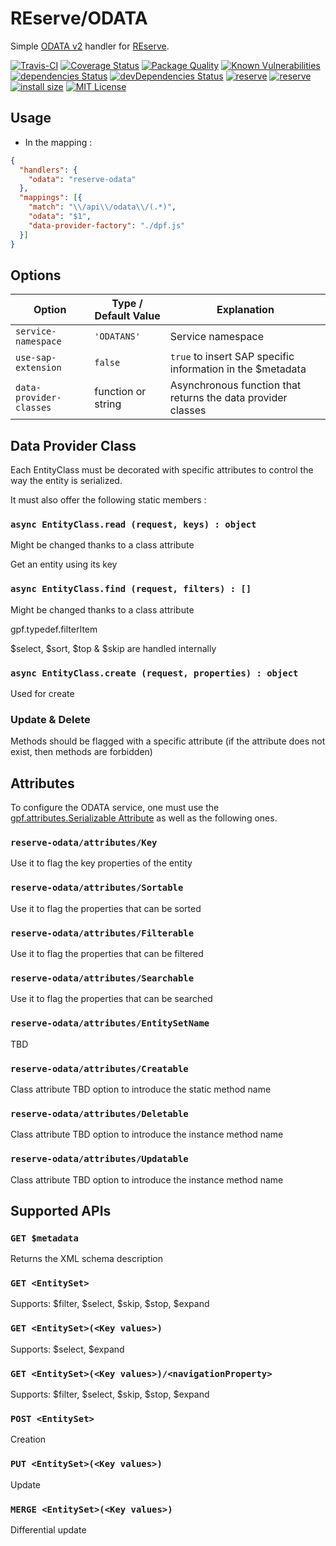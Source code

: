 # REserve/**ODATA**
Simple [ODATA v2](https://www.odata.org/documentation/odata-version-2-0/) handler for [REserve](https://npmjs.com/package/reserve).

[![Travis-CI](https://travis-ci.org/ArnaudBuchholz/reserve-odata.svg?branch=master)](https://travis-ci.org/ArnaudBuchholz/reserve-odata#)
[![Coverage Status](https://coveralls.io/repos/github/ArnaudBuchholz/reserve-odata/badge.svg?branch=master)](https://coveralls.io/github/ArnaudBuchholz/reserve-odata?branch=master)
[![Package Quality](https://npm.packagequality.com/shield/reserve-odata.svg)](https://packagequality.com/#?package=reserve-odata)
[![Known Vulnerabilities](https://snyk.io/test/github/ArnaudBuchholz/reserve-odata/badge.svg?targetFile=package.json)](https://snyk.io/test/github/ArnaudBuchholz/reserve-odata?targetFile=package.json)
[![dependencies Status](https://david-dm.org/ArnaudBuchholz/reserve-odata/status.svg)](https://david-dm.org/ArnaudBuchholz/reserve-odata)
[![devDependencies Status](https://david-dm.org/ArnaudBuchholz/reserve-odata/dev-status.svg)](https://david-dm.org/ArnaudBuchholz/reserve-odata?type=dev)
[![reserve](https://badge.fury.io/js/reserve-odata.svg)](https://www.npmjs.org/package/reserve-odata)
[![reserve](http://img.shields.io/npm/dm/reserve-odata.svg)](https://www.npmjs.org/package/reserve-odata)
[![install size](https://packagephobia.now.sh/badge?p=reserve-odata)](https://packagephobia.now.sh/result?p=reserve-odata)
[![MIT License](https://img.shields.io/badge/License-MIT-yellow.svg)](https://opensource.org/licenses/MIT)

## Usage

* In the mapping :
```json
{
  "handlers": {
    "odata": "reserve-odata"
  },
  "mappings": [{
    "match": "\\/api\\/odata\\/(.*)",
    "odata": "$1",
    "data-provider-factory": "./dpf.js"
  }]
}
```

## Options

| Option | Type / Default Value | Explanation |
|---|---|---|
| `service-namespace` | `'ODATANS'` | Service namespace |
| `use-sap-extension` | `false` | `true` to insert SAP specific information in the $metadata |
| `data-provider-classes` | function or string | Asynchronous function that returns the data provider classes |

## Data Provider Class

Each EntityClass must be decorated with specific attributes to control the way the entity is serialized.

It must also offer the following static members :

### `async EntityClass.read (request, keys) : object`

Might be changed thanks to a class attribute

Get an entity using its key

### `async EntityClass.find (request, filters) : []`

Might be changed thanks to a class attribute

gpf.typedef.filterItem

$select, $sort, $top & $skip are handled internally

### `async EntityClass.create (request, properties) : object`

Used for create

### Update & Delete

Methods should be flagged with a specific attribute (if the attribute does not exist, then methods are forbidden)

## Attributes

To configure the ODATA service, one must use the [gpf.attributes.Serializable Attribute](https://arnaudbuchholz.github.io/gpf/doc/gpf.attributes.Serializable.html) as well as the following ones.

### `reserve-odata/attributes/Key`

Use it to flag the key properties of the entity

### `reserve-odata/attributes/Sortable`

Use it to flag the properties that can be sorted

### `reserve-odata/attributes/Filterable`

Use it to flag the properties that can be filtered

### `reserve-odata/attributes/Searchable`

Use it to flag the properties that can be searched

### `reserve-odata/attributes/EntitySetName`

TBD

### `reserve-odata/attributes/Creatable`

Class attribute
TBD option to introduce the static method name

### `reserve-odata/attributes/Deletable`

Class attribute
TBD option to introduce the instance method name

### `reserve-odata/attributes/Updatable`

Class attribute
TBD option to introduce the instance method name

## Supported APIs

### `GET $metadata`

Returns the XML schema description

### `GET <EntitySet>`

Supports: $filter, $select, $skip, $stop, $expand

### `GET <EntitySet>(<Key values>)`

Supports: $select, $expand

### `GET <EntitySet>(<Key values>)/<navigationProperty>`

Supports: $filter, $select, $skip, $stop, $expand

### `POST <EntitySet>`

Creation

### `PUT <EntitySet>(<Key values>)`

Update

### `MERGE <EntitySet>(<Key values>)`

Differential update

